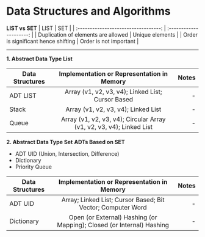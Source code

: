 # Data Structures and Algorithms
**LIST vs SET**
| LIST                                 | SET                     |
| :----------------------------------: | :---------------------: |
| Duplication of elements are allowed  | Unique elements         |
| Order is significant hence shifting  | Order is not important  |

---

**1. Abstract Data Type List**

| Data Structures| Implementation or Representation in Memory                               | Notes  |
| -------------- |:------------------------------------------------------------------------:| -----:|
| ADT LIST       | Array (v1, v2, v3, v4); Linked List; Cursor Based                        | -     |
| Stack          | Array (v1, v2, v3, v4); Linked List                                      | -     |
| Queue          | Array (v1, v2, v3, v4); Circular Array (v1, v2, v3, v4); Linked List     | -     |

**2. Abstract Data Type Set**
**ADTs Based on SET**
* ADT UID (Union, Intersection, Difference)
* Dictionary
* Priority Queue

| Data Structures| Implementation or Representation in Memory                               | Notes  |
| -------------- |:------------------------------------------------------------------------:| -----:|
| ADT UID        | Array; Linked List; Cursor Based; Bit Vector; Computer Word              | -     |
| Dictionary     | Open (or External) Hashing (or Mapping); Closed (or Internal) Hashing    | -     |
